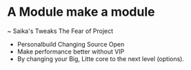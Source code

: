 # A Module make a module
~ Saika's Tweaks The Fear of Project
- Personalbuild Changing Source Open
- Make performance better without VIP
- By changing your Big, Litte core to the next level (options).
